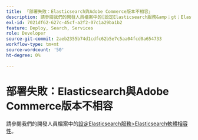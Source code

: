 ```yaml
---
title: 「部署失敗：Elasticsearch與Adobe Commerce版本不相容」
description: 請參閱我們的開發人員檔案中的[設定Elasticsearch服務&amp；gt；Elasticsearch軟體相容性](https://experienceleague.adobe.com/zh-hant/docs/commerce-cloud-service/user-guide/configure/service/elasticsearch)。
exl-id: 7021df62-627c-45cf-a2f2-07c1a29ba1b2
feature: Deploy, Search, Services
role: Developer
source-git-commit: 2aeb2355b74d1cdfc62b5e7c5aa04fcd0a654733
workflow-type: tm+mt
source-wordcount: '50'
ht-degree: 0%

---
```


# 部署失敗：Elasticsearch與Adobe Commerce版本不相容

請參閱我們的開發人員檔案中的[設定Elasticsearch服務>Elasticsearch軟體相容性](https://experienceleague.adobe.com/zh-hant/docs/commerce-cloud-service/user-guide/configure/service/elasticsearch)。
